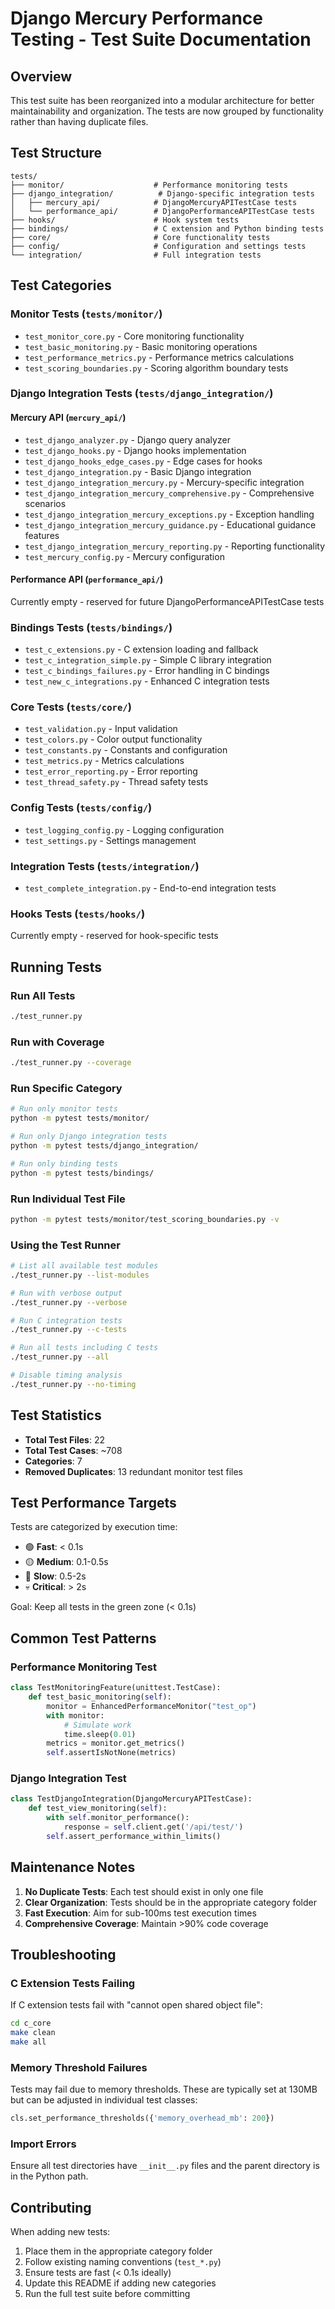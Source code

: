 # Django Mercury Performance Testing - Test Suite Documentation

## Overview

This test suite has been reorganized into a modular architecture for better maintainability and organization. The tests are now grouped by functionality rather than having duplicate files.

## Test Structure

```
tests/
├── monitor/                    # Performance monitoring tests
├── django_integration/          # Django-specific integration tests
│   ├── mercury_api/            # DjangoMercuryAPITestCase tests
│   └── performance_api/        # DjangoPerformanceAPITestCase tests
├── hooks/                      # Hook system tests
├── bindings/                   # C extension and Python binding tests
├── core/                       # Core functionality tests
├── config/                     # Configuration and settings tests
└── integration/                # Full integration tests
```

## Test Categories

### Monitor Tests (`tests/monitor/`)
- `test_monitor_core.py` - Core monitoring functionality
- `test_basic_monitoring.py` - Basic monitoring operations
- `test_performance_metrics.py` - Performance metrics calculations
- `test_scoring_boundaries.py` - Scoring algorithm boundary tests

### Django Integration Tests (`tests/django_integration/`)

#### Mercury API (`mercury_api/`)
- `test_django_analyzer.py` - Django query analyzer
- `test_django_hooks.py` - Django hooks implementation
- `test_django_hooks_edge_cases.py` - Edge cases for hooks
- `test_django_integration.py` - Basic Django integration
- `test_django_integration_mercury.py` - Mercury-specific integration
- `test_django_integration_mercury_comprehensive.py` - Comprehensive scenarios
- `test_django_integration_mercury_exceptions.py` - Exception handling
- `test_django_integration_mercury_guidance.py` - Educational guidance features
- `test_django_integration_mercury_reporting.py` - Reporting functionality
- `test_mercury_config.py` - Mercury configuration

#### Performance API (`performance_api/`)
Currently empty - reserved for future DjangoPerformanceAPITestCase tests

### Bindings Tests (`tests/bindings/`)
- `test_c_extensions.py` - C extension loading and fallback
- `test_c_integration_simple.py` - Simple C library integration
- `test_c_bindings_failures.py` - Error handling in C bindings
- `test_new_c_integrations.py` - Enhanced C integration tests

### Core Tests (`tests/core/`)
- `test_validation.py` - Input validation
- `test_colors.py` - Color output functionality
- `test_constants.py` - Constants and configuration
- `test_metrics.py` - Metrics calculations
- `test_error_reporting.py` - Error reporting
- `test_thread_safety.py` - Thread safety tests

### Config Tests (`tests/config/`)
- `test_logging_config.py` - Logging configuration
- `test_settings.py` - Settings management

### Integration Tests (`tests/integration/`)
- `test_complete_integration.py` - End-to-end integration tests

### Hooks Tests (`tests/hooks/`)
Currently empty - reserved for hook-specific tests

## Running Tests

### Run All Tests
```bash
./test_runner.py
```

### Run with Coverage
```bash
./test_runner.py --coverage
```

### Run Specific Category
```bash
# Run only monitor tests
python -m pytest tests/monitor/

# Run only Django integration tests
python -m pytest tests/django_integration/

# Run only binding tests
python -m pytest tests/bindings/
```

### Run Individual Test File
```bash
python -m pytest tests/monitor/test_scoring_boundaries.py -v
```

### Using the Test Runner
```bash
# List all available test modules
./test_runner.py --list-modules

# Run with verbose output
./test_runner.py --verbose

# Run C integration tests
./test_runner.py --c-tests

# Run all tests including C tests
./test_runner.py --all

# Disable timing analysis
./test_runner.py --no-timing
```

## Test Statistics

- **Total Test Files**: 22
- **Total Test Cases**: ~708
- **Categories**: 7
- **Removed Duplicates**: 13 redundant monitor test files

## Test Performance Targets

Tests are categorized by execution time:
- 🟢 **Fast**: < 0.1s
- 🟡 **Medium**: 0.1-0.5s  
- 🔴 **Slow**: 0.5-2s
- 💀 **Critical**: > 2s

Goal: Keep all tests in the green zone (< 0.1s)

## Common Test Patterns

### Performance Monitoring Test
```python
class TestMonitoringFeature(unittest.TestCase):
    def test_basic_monitoring(self):
        monitor = EnhancedPerformanceMonitor("test_op")
        with monitor:
            # Simulate work
            time.sleep(0.01)
        metrics = monitor.get_metrics()
        self.assertIsNotNone(metrics)
```

### Django Integration Test
```python
class TestDjangoIntegration(DjangoMercuryAPITestCase):
    def test_view_monitoring(self):
        with self.monitor_performance():
            response = self.client.get('/api/test/')
        self.assert_performance_within_limits()
```

## Maintenance Notes

1. **No Duplicate Tests**: Each test should exist in only one file
2. **Clear Organization**: Tests should be in the appropriate category folder
3. **Fast Execution**: Aim for sub-100ms test execution times
4. **Comprehensive Coverage**: Maintain >90% code coverage

## Troubleshooting

### C Extension Tests Failing
If C extension tests fail with "cannot open shared object file":
```bash
cd c_core
make clean
make all
```

### Memory Threshold Failures
Tests may fail due to memory thresholds. These are typically set at 130MB but can be adjusted in individual test classes:
```python
cls.set_performance_thresholds({'memory_overhead_mb': 200})
```

### Import Errors
Ensure all test directories have `__init__.py` files and the parent directory is in the Python path.

## Contributing

When adding new tests:
1. Place them in the appropriate category folder
2. Follow existing naming conventions (`test_*.py`)
3. Ensure tests are fast (< 0.1s ideally)
4. Update this README if adding new categories
5. Run the full test suite before committing